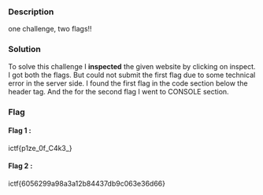 ### Description

one challenge, two flags!!

### Solution

To solve this challenge I **inspected** the given website by clicking
on inspect. I got both the flags. But could not submit the first 
flag due to some technical error in the server side. I found the 
first flag in the code section below the header tag. And the for the 
second flag I went to CONSOLE section.

### Flag

#### Flag 1 :
ictf{p1ze_0f_C4k3_}

#### Flag 2 :
ictf{6056299a98a3a12b84437db9c063e36d66}